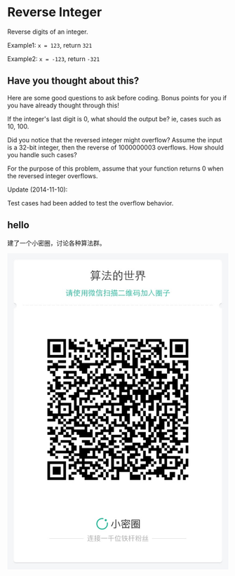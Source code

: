 # Reverse Integer 

Reverse digits of an integer.  

Example1: `x = 123`, return `321`  

Example2: `x = -123`, return `-321`  

## Have you thought about this?

Here are some good questions to ask before coding. Bonus points for you if you have already thought through this!  

If the integer's last digit is 0, what should the output be? ie, cases such as 10, 100.  

Did you notice that the reversed integer might overflow? Assume the input is a 32-bit integer, then the reverse of 1000000003 overflows. How should you handle such cases?  

For the purpose of this problem, assume that your function returns 0 when the reversed integer overflows.  

Update (2014-11-10):  

Test cases had been added to test the overflow behavior.  



## hello

建了一个小密圈，讨论各种算法群。  

![小密圈](../../suanfa_xiaomiquan.jpg)


